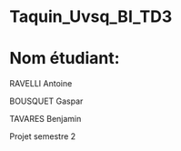 # Taquin_Uvsq_BI_TD3

# Nom étudiant:

RAVELLI Antoine

BOUSQUET Gaspar

TAVARES Benjamin

Projet semestre 2
